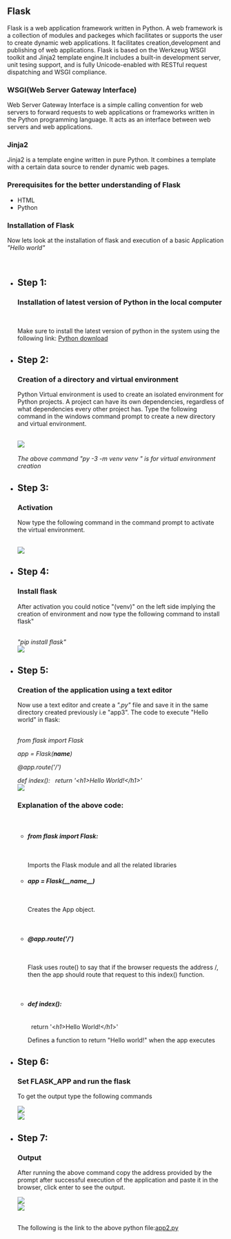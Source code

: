 <h2> Flask</h2>
<p> Flask is a web application framework written in Python. A web framework is a collection of modules and packeges which facilitates or supports the user to create dynamic web applications.
It facilitates creation,development and publishing of web applications. Flask is based on the Werkzeug WSGI toolkit and Jinja2 template engine.It includes a built-in development server, unit tesing support, and is fully Unicode-enabled with RESTful request dispatching and WSGI compliance.</p>
<h3> WSGI(Web Server Gateway Interface)</h3>
<p> Web Server Gateway Interface is a simple calling convention for web servers to forward requests to web applications or frameworks written in the Python programming language.
 It acts as an interface between web servers and web applications.</p>
 <h3>Jinja2</h3>
 <p>Jinja2 is a template engine written in pure Python. It combines a template with a certain data source to render dynamic web pages.</p>
 <h3> Prerequisites for the better understanding of Flask</h3>
 <ul><li>HTML</li><li>Python</li></ul>
 <h3> Installation of Flask</h3>
 <p> Now lets look at the installation of flask and execution of a basic Application <i>"Hello world"</i></p><br>
 <ul><li><h2>Step 1:</h2><h3> Installation of latest version of Python in the local computer</h3><br>
 <p> Make sure to install the  latest  version of python in the system using the following link: <a href="https://www.python.org/downloads/windows/">Python download</a></p>
 
 <li><h2>Step 2:</h2><h3>Creation of a directory and virtual environment</h3>
 <p> Python Virtual environment is used to create an isolated environment for Python projects. A project can have its own dependencies, regardless of what 
 dependencies every other project has. Type the following command in the windows command prompt to create a new directory and virtual environment. </p><br>
  <img src="direnv.png"/><br><br>
  <i>The above command "py -3 -m venv venv " is for virtual environment creation</i><br>
 
 <li><h2>Step 3:</h2><h3> Activation</h3>
   <p> Now type the following command in the command prompt to activate the virtual environment.</p><br>
   <img src="activate.png"/><br>
 
  <li><h2>Step 4:</h2><h3> Install flask</h3> 
   <p> After activation you could notice "(venv)" on the left side implying the creation of environment and now type the following command to install flask"</p><br>
 <i>"pip install flask"</i><br>
  <img src="pipinstallflask (2).png"/><br>
  
  
   <li><h2>Step 5:</h2><h3>Creation of the application using a text editor</h3>
    <p> Now use a text editor and create a <i>".py"</i> file and save it in the same directory created previously i.e "app3". The code to execute "Hello world" in flask: </p><br>
	<i>from flask import Flask<br>

app = Flask(__name__)<br>

@app.route('/')<br>

def index():
	&nbsp;&nbsp;return '<*h1*>Hello World!</*h1*>'</i><br>
 <img src="textedit1.png"/><br>
 
 <h3>Explanation of the above code:</h3><br>
 <ul><li><i><h4>from flask import Flask:</h4></i><br>
 <p> Imports the Flask module and all the related libraries</p>
<li><i><h4>app = Flask(__name__)</h4></i><br>
 <p> Creates the App object.</p><br>
 <li><i><h4>@app.route('/')</h4></i><br>
 <p> Flask uses route() to say that if the browser requests the address /, then the app should route that request to this index() function.</p></li><br> 
	<li><i><h4>def index():</h4></i><br>
	&nbsp;&nbsp;return '<<i>h1</i>>Hello World!<<i>/h1</i>>'<br>
   <p> Defines a function to return "Hello world!" when the app executes</p></li></ul>
  
 
 <li><h2>Step 6:</h2><h3>Set FLASK_APP and run the flask</h3>
 <p> To get the output type the following commands</p>
 <img src="setfla.png"/><br>
 <img src="flarun.png"/><br>
 
 <li><h2>Step 7:</h2><h3>Output</h3>
 <p> After running the above command copy the address provided by the prompt after successful execution of the application and paste it in the browser, click enter to see the output.</p>
 <img src="serv.png"/><br>
 <img src="output.png"/><br><br>
 
 
 The following is the link to the above python file:<a href="app2.py">app2.py</a>
     
 
 
 
    
   
 
 
 
